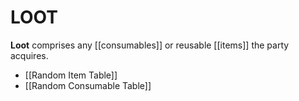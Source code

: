 # LOOT

**Loot** comprises any [[consumables]] or reusable [[items]] the party acquires.

- [[Random Item Table]]
- [[Random Consumable Table]]